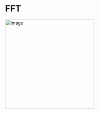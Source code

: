 # FFT

<img width="289" alt="image" src="https://user-images.githubusercontent.com/70309556/218379129-8b06dee0-90af-42ad-9ee4-891fb6d15246.png">

